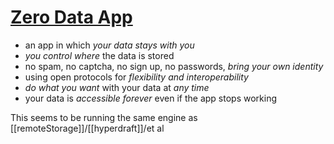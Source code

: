 # [Zero Data App](https://0data.app/)

-   an app in which _your data stays with you_
-   _you control where_ the data is stored
-   no spam, no captcha, no sign up, no passwords, _bring your own identity_
-   using open protocols for _flexibility and interoperability_
-   _do what you want_ with your data at _any time_
-   your data is _accessible forever_ even if the app stops working


This seems to be running the same engine as [[remoteStorage]]/[[hyperdraft]]/et al
